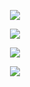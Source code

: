 <p align="center">
  <img src="https://files.catbox.moe/pdd2t9.png">
</p>
<p align="center">
  <img src="https://files.catbox.moe/ok9qz2.png">
</p>

<p align="center">
  <img src="https://files.catbox.moe/u36jo3.png">
</p>

<p align="center">
  <img src="https://files.catbox.moe/q8a0h8.png">
